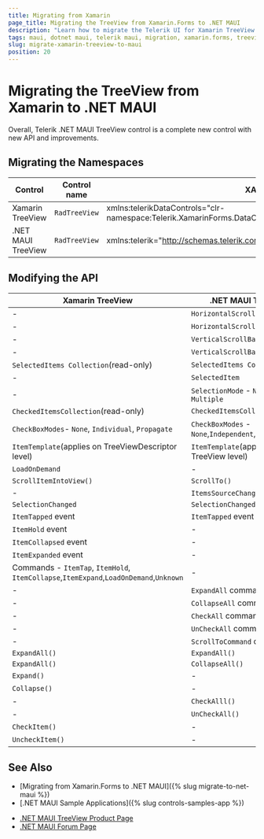 ```yaml
---
title: Migrating from Xamarin
page_title: Migrating the TreeView from Xamarin.Forms to .NET MAUI
description: "Learn how to migrate the Telerik UI for Xamarin TreeView to the Telerik UI for .NET MAUI framework by updating the namespaces and the incompatible NuGet packages. "
tags: maui, dotnet maui, telerik maui, migration, xamarin.forms, treeview
slug: migrate-xamarin-treeview-to-maui
position: 20
---
```


# Migrating the TreeView from Xamarin to .NET MAUI

Overall, Telerik .NET MAUI TreeView control is a complete new control with new API and improvements.

## Migrating the Namespaces

| Control | Control name | XAML Namespcace | C# Namespace|
| --------------- | --------------- | --------------- | --------------- |
| Xamarin TreeView | `RadTreeView` | xmlns:telerikDataControls="clr-namespace:Telerik.XamarinForms.DataControls;assembly=Telerik.XamarinForms.DataControls" | using Telerik.XamarinForms.DataControls; |
| .NET MAUI TreeView | `RadTreeView` | xmlns:telerik="http://schemas.telerik.com/2022/xaml/maui"` | using Telerik.Maui.Controls; |


## Modifying the API

| Xamarin TreeView | .NET MAUI TreeView |
| ------------- | --------------- |
| - | `HorizontalScrollBarVisibility` |
| - | `HorizontalScrollBarLayoutMode` |
| - | `VerticalScrollBarVisibility` |
| - | `VerticalScrollBarLayoutMode` |
| `SelectedItems Collection`(read-only) | `SelectedItems Collection` |
| - | `SelectedItem` |
| - | `SelectionMode` - `None`, `Single`, `Multiple` |
| `CheckedItemsCollection`(read-only) | `CheckedItemsCollection` |
| `CheckBoxModes`- `None`, `Individual`, `Propagate` | `CheckBoxModes` - `None`,`Independent`,`Recursive` |
| `ItemTemplate`(applies on TreeViewDescriptor level) | `ItemTemplate`(applies on TreeView level) |
| `LoadOnDemand` | - |
| `ScrollItemIntoView()` | `ScrollTo()` |
| - | `ItemsSourceChanged` event |
| `SelectionChanged` | `SelectionChanged` |
| `ItemTapped` event | `ItemTapped` event |
| `ItemHold` event | - |
| `ItemCollapsed` event | - |
| `ItemExpanded` event | - |
| Commands - `ItemTap`, `ItemHold`, `ItemCollapse`,`ItemExpand`,`LoadOnDemand`,`Unknown` | - |
| - | `ExpandAll` command |
| - | `CollapseAll` command |
| - | `CheckAll` command |
| - | `UnCheckAll` command |
| - | `ScrollToCommand` command |
| `ExpandAll()` | `ExpandAll()` |
| `ExpandAll()` | `CollapseAll()` |
| `Expand()` | - |
| `Collapse()` | - |
| - | `CheckAlll()` |
| - | `UnCheckAll()` |
| `CheckItem()` | - |
| `UncheckItem()` | - |


## See Also

* [Migrating from Xamarin.Forms to .NET MAUI]({% slug migrate-to-net-maui %})
* [.NET MAUI Sample Applications]({% slug controls-samples-app %})
- [.NET MAUI TreeView Product Page](https://www.telerik.com/maui-ui/treeview)
- [.NET MAUI Forum Page](https://www.telerik.com/forums/maui?tagId=1853)

